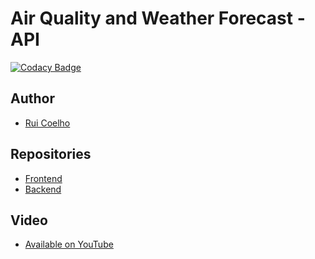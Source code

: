 # Air Quality and Weather Forecast - API
[![Codacy Badge](https://api.codacy.com/project/badge/Grade/93338567ef4e4e1f9c973217c7b4b0e3)](https://www.codacy.com?utm_source=github.com&amp;utm_medium=referral&amp;utm_content=user-cube/TQS_Individual_Assignment&amp;utm_campaign=Badge_Grade)

## Author
* [Rui Coelho](https://github.com/user-cube)

## Repositories
* [Frontend](https://github.com/user-cube/airquality-frontend)
* [Backend](https://github.com/user-cube/TQS_Individual_Assignment)

## Video
* [Available on YouTube](https://www.youtube.com/watch?v=1N7j14sh9ag)
